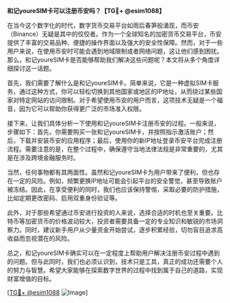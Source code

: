 **和记youreSIM卡可以注册币安吗？【TG💪+ @esim1088】**

在当今这个数字化的时代，数字货币交易平台如雨后春笋般涌现，而币安（Binance）无疑是其中的佼佼者。作为一个全球知名的加密货币交易平台，币安提供了丰富的交易品种、便捷的操作界面以及强大的安全性保障。然而，对于一些用户来说，在使用币安时可能会遇到地域限制或者网络问题，这让他们感到困扰。那么，和记youreSIM卡是否能够帮助我们解决这些问题呢？本文将从多个角度详细探讨这一话题。

首先，我们需要了解什么是和记youreSIM卡。简单来说，它是一种虚拟SIM卡服务，通过这种方式，你可以轻松切换到其他国家或地区的IP地址，从而绕过某些国家对特定网站的访问限制。对于希望使用币安的用户而言，这项技术无疑是一个福音，因为它可以帮助你获得更广泛的市场准入权限。

接下来，让我们具体分析一下使用和记youreSIM卡注册币安的过程。一般来说，步骤如下：首先，你需要购买一张和记youreSIM卡，并按照指示激活账户；然后，下载并安装币安的应用程序；最后，使用你的新IP地址登录币安平台完成注册流程。需要注意的是，在整个过程中，确保遵守当地法律法规是非常重要的，尤其是在涉及跨境金融服务时。

当然，任何事物都有其两面性。虽然和记youreSIM卡为用户带来了便利，但也存在一定的风险。例如，频繁更换IP地址可能会引起平台的安全警觉，甚至导致账户被冻结。因此，在享受便利的同时，我们也应该保持警惕，采取必要的防护措施，比如定期更改密码、启用双重身份验证等。

此外，对于那些希望通过币安进行投资的人来说，选择合适的时机也至关重要。比特币等加密货币的价格波动较大，投资者需要具备一定的专业知识和敏锐的市场洞察力。同时，建议新手用户从少量资金开始尝试，逐步积累经验，切勿盲目追求高收益而忽视潜在的风险。

总之，和记youreSIM卡确实可以在一定程度上帮助用户解决注册币安过程中遇到的问题。但与此同时，我们也必须认识到，技术只是工具，真正的成功还需要个人的努力与智慧。希望大家能够在探索数字世界的过程中找到属于自己的道路，实现财富增值的目标。

[[TG💪+ @esim1088](https://t.me/s/esim1088) ![Image](https://i.postimg.cc/4NQfJmqS/Snipaste-2025-05-13-00-14-12.png)]